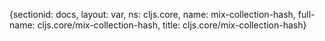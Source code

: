 {sectionid: docs, layout: var, ns: cljs.core, name: mix-collection-hash, full-name: cljs.core/mix-collection-hash,
  title: cljs.core/mix-collection-hash}
